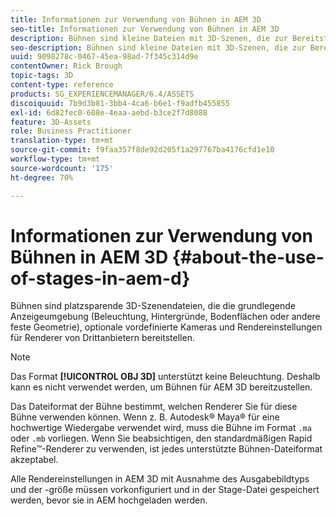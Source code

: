 ```yaml
---
title: Informationen zur Verwendung von Bühnen in AEM 3D
seo-title: Informationen zur Verwendung von Bühnen in AEM 3D
description: Bühnen sind kleine Dateien mit 3D-Szenen, die zur Bereitstellung der grundlegenden Anzeigeumgebung dienen.
seo-description: Bühnen sind kleine Dateien mit 3D-Szenen, die zur Bereitstellung der grundlegenden Anzeigeumgebung dienen.
uuid: 9098278c-0467-45ea-98ad-7f345c314d9e
contentOwner: Rick Brough
topic-tags: 3D
content-type: reference
products: SG_EXPERIENCEMANAGER/6.4/ASSETS
discoiquuid: 7b9d3b81-3bb4-4ca6-b6e1-f9adfb455855
exl-id: 6d82fec0-608e-4eaa-aebd-b3ce2f7d8088
feature: 3D-Assets
role: Business Practitioner
translation-type: tm+mt
source-git-commit: f9faa357f8de92d205f1a297767ba4176cfd1e10
workflow-type: tm+mt
source-wordcount: '175'
ht-degree: 70%

---
```


# Informationen zur Verwendung von Bühnen in AEM 3D {#about-the-use-of-stages-in-aem-d}

Bühnen sind platzsparende 3D-Szenendateien, die die grundlegende Anzeigeumgebung (Beleuchtung, Hintergründe, Bodenflächen oder andere feste Geometrie), optionale vordefinierte Kameras und Rendereinstellungen für Renderer von Drittanbietern bereitstellen.

>[!NOTE]
>
>Das Format **[!UICONTROL OBJ 3D]** unterstützt keine Beleuchtung. Deshalb kann es nicht verwendet werden, um Bühnen für AEM 3D bereitzustellen.

Das Dateiformat der Bühne bestimmt, welchen Renderer Sie für diese Bühne verwenden können. Wenn z. B. Autodesk® Maya® für eine hochwertige Wiedergabe verwendet wird, muss die Bühne im Format `.ma` oder `.mb` vorliegen. Wenn Sie beabsichtigen, den standardmäßigen Rapid Refine™-Renderer zu verwenden, ist jedes unterstützte Bühnen-Dateiformat akzeptabel.

Alle Rendereinstellungen in AEM 3D mit Ausnahme des Ausgabebildtyps und der -größe müssen vorkonfiguriert und in der Stage-Datei gespeichert werden, bevor sie in AEM hochgeladen werden.
